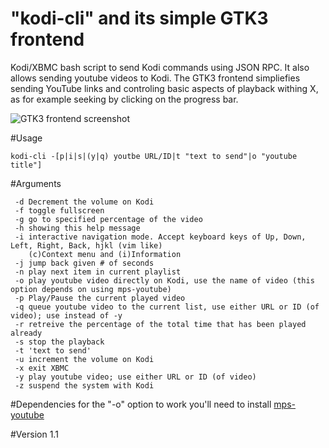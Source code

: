 "kodi-cli" and its simple GTK3 frontend
=======================================

Kodi/XBMC bash script to send Kodi commands using JSON RPC. It also allows sending youtube videos to Kodi. The GTK3 frontend simpliefies sending YouTube links and controling basic aspects of playback withing X, as for example seeking by clicking on the progress bar.

![GTK3 frontend screenshot](https://github.com/elpraga/kodi-cli/blob/master/send_YouTube_link_to_Kodi-screenshot-playing_from.png?raw=true)

#Usage

`kodi-cli -[p|i|s|(y|q) youtbe URL/ID|t "text to send"|o "youtube title"]`

#Arguments
```
 -d Decrement the volume on Kodi
 -f toggle fullscreen
 -g go to specified percentage of the video
 -h showing this help message
 -i interactive navigation mode. Accept keyboard keys of Up, Down, Left, Right, Back, hjkl (vim like)
    (c)Context menu and (i)Information
 -j jump back given # of seconds
 -n play next item in current playlist
 -o play youtube video directly on Kodi, use the name of video (this option depends on using mps-youtube)
 -p Play/Pause the current played video
 -q queue youtube video to the current list, use either URL or ID (of video); use instead of -y
 -r retreive the percentage of the total time that has been played already
 -s stop the playback
 -t 'text to send'
 -u increment the volume on Kodi
 -x exit XBMC
 -y play youtube video; use either URL or ID (of video)
 -z suspend the system with Kodi

```

#Dependencies
for the "-o" option to work you'll need to install [mps-youtube](https://github.com/np1/mps-youtube)

#Version
1.1
